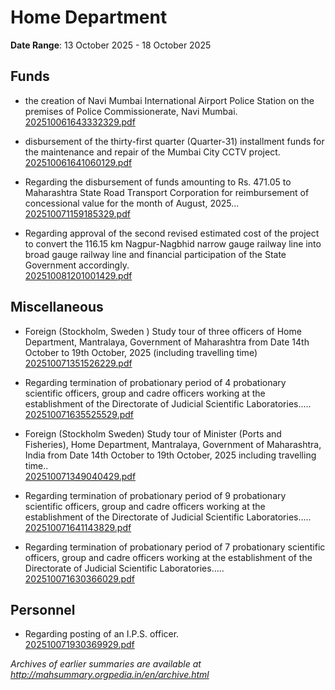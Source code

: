 # Home Department

**Date Range**: 13 October 2025 - 18 October 2025


## Funds
- the creation of Navi Mumbai International Airport Police Station on the premises of Police Commissionerate, Navi Mumbai.\
  [202510061643332329.pdf](https://gr.maharashtra.gov.in/Site/Upload/Government%20Resolutions/English/202510061643332329.pdf)

- disbursement of the thirty-first quarter (Quarter-31) installment funds for the maintenance and repair of the Mumbai City CCTV project.\
  [202510061641060129.pdf](https://gr.maharashtra.gov.in/Site/Upload/Government%20Resolutions/English/202510061641060129.pdf)

- Regarding the disbursement of funds amounting to Rs. 471.05 to Maharashtra State Road Transport Corporation for reimbursement of concessional value for the month of August, 2025...\
  [202510071159185329.pdf](https://gr.maharashtra.gov.in/Site/Upload/Government%20Resolutions/English/202510071159185329.pdf)

- Regarding approval of the second revised estimated cost of the project to convert the 116.15 km Nagpur-Nagbhid narrow gauge railway line into broad gauge railway line and financial participation of the State Government accordingly.\
  [202510081201001429.pdf](https://gr.maharashtra.gov.in/Site/Upload/Government%20Resolutions/English/202510081201001429.pdf)

## Miscellaneous
- Foreign (Stockholm, Sweden ) Study tour of three officers of Home Department, Mantralaya, Government of Maharashtra from Date 14th October to 19th October, 2025 (including travelling time)\
  [202510071351526229.pdf](https://gr.maharashtra.gov.in/Site/Upload/Government%20Resolutions/English/202510071351526229.pdf)

- Regarding termination of probationary period of 4 probationary scientific officers, group and cadre officers working at the establishment of the Directorate of Judicial Scientific Laboratories.....\
  [202510071635525529.pdf](https://gr.maharashtra.gov.in/Site/Upload/Government%20Resolutions/English/202510071635525529.pdf)

- Foreign (Stockholm Sweden) Study tour of Minister (Ports and Fisheries), Home Department, Mantralaya, Government of Maharashtra, India from Date 14th October to 19th October, 2025 including travelling time..\
  [202510071349040429.pdf](https://gr.maharashtra.gov.in/Site/Upload/Government%20Resolutions/English/202510071349040429.pdf)

- Regarding termination of probationary period of 9 probationary scientific officers, group and cadre officers working at the establishment of the Directorate of Judicial Scientific Laboratories.....\
  [202510071641143829.pdf](https://gr.maharashtra.gov.in/Site/Upload/Government%20Resolutions/English/202510071641143829.pdf)

- Regarding termination of probationary period of 7 probationary scientific officers, group and cadre officers working at the establishment of the Directorate of Judicial Scientific Laboratories.....\
  [202510071630366029.pdf](https://gr.maharashtra.gov.in/Site/Upload/Government%20Resolutions/English/202510071630366029.pdf)

## Personnel
- Regarding posting of an I.P.S. officer.\
  [202510071930369929.pdf](https://gr.maharashtra.gov.in/Site/Upload/Government%20Resolutions/English/202510071930369929.pdf)


*Archives of earlier summaries are available at http://mahsummary.orgpedia.in/en/archive.html*